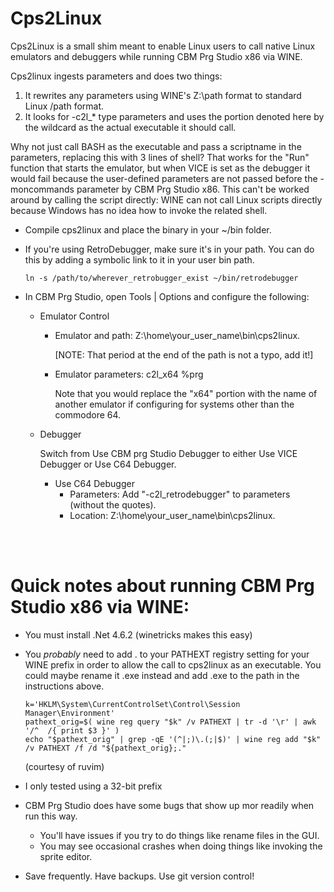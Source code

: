 # Cps2Linux
Cps2Linux is a small shim meant to enable Linux users to call native Linux emulators and debuggers while running CBM Prg Studio x86 via WINE.

Cps2linux ingests parameters and does two things:  
1) It rewrites any parameters using WINE's Z:\path format to standard Linux /path format.
2) It looks for -c2l_* type parameters and uses the portion denoted here by the wildcard as the actual executable it should call.

Why not just call BASH as the executable and pass a scriptname in the parameters, replacing this with 3 lines of shell?  That works for the "Run" function that starts the emulator, but when VICE is set as the debugger it would fail because the user-defined parameters are not passed before the -moncommands parameter by CBM Prg Studio x86.  This can't be worked around by calling the script directly:  WINE can not call Linux scripts directly because Windows has no idea how to invoke the related shell.

* Compile cps2linux and place the binary in your ~/bin folder.

* If you're using RetroDebugger, make sure it's in your path.  You can do this by adding a symbolic link to it in your user bin path.
  
      ln -s /path/to/wherever_retrobugger_exist ~/bin/retrodebugger
  
* In CBM Prg Studio, open Tools | Options and configure the following:
   * Emulator Control
       * Emulator and path:  Z:\home\your_user_name\bin\cps2linux.

           [NOTE: That period at the end of the path is not a typo, add it!]
         
       * Emulator parameters:  c2l_x64 %prg
         
           Note that you would replace the "x64" portion with the name of another emulator if configuring for systems other than the commodore 64.

  * Debugger

      Switch from Use CBM prg Studio Debugger to either Use VICE Debugger or Use C64 Debugger.

      * Use C64 Debugger
          * Parameters:  Add "-c2l_retrodebugger" to parameters (without the quotes).
          * Location: Z:\home\your_user_name\bin\cps2linux.

<br><br>

# Quick notes about running CBM Prg Studio x86 via WINE:

* You must install .Net 4.6.2 (winetricks makes this easy)
* You _probably_ need to add . to your PATHEXT registry setting for your WINE prefix in order to allow the call to cps2linux as an executable.  You could maybe rename it .exe instead and add .exe to the path in the instructions above.
  
      k='HKLM\System\CurrentControlSet\Control\Session Manager\Environment'
      pathext_orig=$( wine reg query "$k" /v PATHEXT | tr -d '\r' | awk '/^  /{ print $3 }' )
      echo "$pathext_orig" | grep -qE '(^|;)\.(;|$)' | wine reg add "$k" /v PATHEXT /f /d "${pathext_orig};."

    (courtesy of ruvim)
  
* I only tested using a 32-bit prefix
* CBM Prg Studio does have some bugs that show up mor readily when run this way.
    * You'll have issues if you try to do things like rename files in the GUI.
    * You may see occasional crashes when doing things like invoking the sprite editor.
* Save frequently.  Have backups.  Use git version control!
